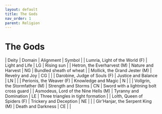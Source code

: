 ```yaml
---
layout: default
title: The Gods
nav_order: 1
parent: Religion
---
```


# The Gods

| Deity | Domain | Alignment | Symbol |
| Lumria, Light of the World (F) | Light and Life | LG | Rising sun |
| Hetron, the Everharvest (M) | Nature and Harvest | NG | Bundled sheath of wheat |
| Mollick, the Grand Jester (M) | Revelry and Joy | CG |  |
| Darobine, Judge of Souls (F) | Justice and Balance | LN |  |
| Perionis, the Weaver (F) | Knowledge and Magic | N |  |
| Vollgrin, the Stormfather (M) | Strength and Storms | CN | Sword with a lightning bolt cross guard |
| Asmodeus, Lord of the Nine Hells (M) | Tyranny and Domination | LE | Three triangles in tight formation |
| Lolth, Queen of Spiders (F) | Trickery and Deception | NE |  |
| Gir'Hanjar, the Serpent King (M) | Death and Darkness | CE |  |


